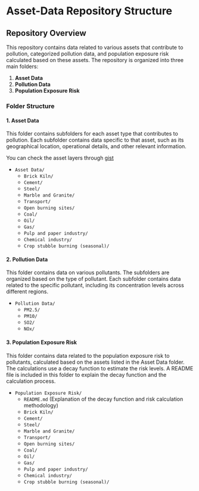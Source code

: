 # Asset-Data Repository Structure

## Repository Overview

This repository contains data related to various assets that contribute to pollution, categorized pollution data, and population exposure risk calculated based on these assets. The repository is organized into three main folders:

1. **Asset Data**
2. **Pollution Data**
3. **Population Exposure Risk**

### Folder Structure

#### 1. Asset Data

This folder contains subfolders for each asset type that contributes to pollution. Each subfolder contains data specific to that asset, such as its geographical location, operational details, and other relevant information.

You can check the asset layers through [gist](https://gist.github.com/khizerzakir)

- `Asset Data/`
  - `Brick Kiln/`
  - `Cement/`
  - `Steel/`
  - `Marble and Granite/`
  - `Transport/`
  - `Open burning sites/`
  - `Coal/`
  - `Oil/`
  - `Gas/`
  - `Pulp and paper industry/`
  - `Chemical industry/`
  - `Crop stubble burning (seasonal)/`

#### 2. Pollution Data

This folder contains data on various pollutants. The subfolders are organized based on the type of pollutant. Each subfolder contains data related to the specific pollutant, including its concentration levels across different regions.

- `Pollution Data/`
  - `PM2.5/`
  - `PM10/`
  - `SO2/`
  - `NOx/`

#### 3. Population Exposure Risk

This folder contains data related to the population exposure risk to pollutants, calculated based on the assets listed in the Asset Data folder. The calculations use a decay function to estimate the risk levels. A README file is included in this folder to explain the decay function and the calculation process.

- `Population Exposure Risk/`
  - `README.md` (Explanation of the decay function and risk calculation methodology)
  - `Brick Kiln/`
  - `Cement/`
  - `Steel/`
  - `Marble and Granite/`
  - `Transport/`
  - `Open burning sites/`
  - `Coal/`
  - `Oil/`
  - `Gas/`
  - `Pulp and paper industry/`
  - `Chemical industry/`
  - `Crop stubble burning (seasonal)/`





